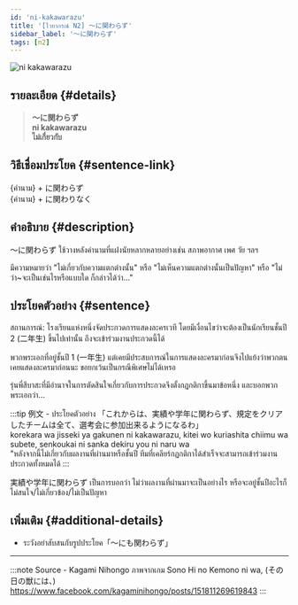 ```yaml
---
id: 'ni-kakawarazu'
title: '[ไวยากรณ์ N2] 〜に関わらず'
sidebar_label: '〜に関わらず'
tags: [n2]
---
```


![ni kakawarazu](https://res.cloudinary.com/kagamiweb/image/upload/v1631627506/nihongo/grammar/n2/ni-kakawarazu.png)

## รายละเอียด {#details}

> **〜に関わらず**  
> **ni kakawarazu**  
> **ไม่เกี่ยวกับ**

## วิธีเชื่อมประโยค {#sentence-link}

{คำนาม} + に関わらず  
{คำนาม} + に関わりなく

## คำอธิบาย {#description}

〜に関わらず ใช้วางหลังคำนามที่แฝงนัยหลากหลายอย่างเช่น สภาพอากาศ เพศ วัย ฯลฯ

มีความหมายว่า "ไม่เกี่ยวกับความแตกต่างนั้น"
หรือ "ไม่เห็นความแตกต่างนั้นเป็นปัญหา"
หรือ "ไม่ว่า~จะเป็นเช่นไรหรือแบบใด ก็กล่าวได้ว่า..."

## ประโยคตัวอย่าง {#sentence}

สถานการณ์: โรงเรียนแห่งหนึ่งจัดประกวดการแสดงละครเวที โดยมีเงื่อนไขว่าจะต้องเป็นนักเรียนชั้นปี 2 (二年生) ขึ้นไปเท่านั้น ถึงจะเข้าร่วมงานประกวดนี้ได้

พวกพระเอกที่อยู่ชั้นปี 1 (一年生) แต่เคยมีประสบการณ์ในการแสดงละครมาก่อนจึงไปแย้งว่าพวกตนเคยแสดงละครมาก่อนนะ ขอยกเว้นเป็นกรณีพิเศษไม่ได้เหรอ

รุ่นพี่สึบาสะที่มีอำนาจในการตัดสินใจเกี่ยวกับการประกวดจึงตั้งกฏกติกาขึ้นมาข้อหนึ่ง และบอกพวกพระเอกว่า...

:::tip 例文 - ประโยคตัวอย่าง
「これからは、実績や学年に関わらず、規定をクリアしたチームは全て、選考会に参加出来るようになるわ」  
korekara wa jisseki ya gakunen ni kakawarazu, kitei wo kuriashita chiimu wa subete, senkoukai ni sanka dekiru you ni naru wa  
"หลังจากนี้ไม่เกี่ยวกับผลงานที่ผ่านมาหรือชั้นปี ทีมที่เคลียร์กฏกติกาได้สำเร็จจะสามารถเข้าร่วมงานประกวดทั้งหมดได้
:::

実績や学年に関わらず เป็นการบอกว่า ไม่ว่าผลงานที่ผ่านมาจะเป็นอย่างไร หรือจะอยู่ชั้นปีอะไรก็ไม่สนใจ/ไม่เกี่ยวข้อง/ไม่เป็นปัญหา

## เพิ่มเติม {#additional-details}

- ระวังอย่าสับสนกับรูปประโยค「〜にも関わらず」

---
:::note Source - Kagami Nihongo
ภาพจากเกม Sono Hi no Kemono ni wa, (その日の獣には、)  
https://www.facebook.com/kagaminihongo/posts/151811269619843
:::